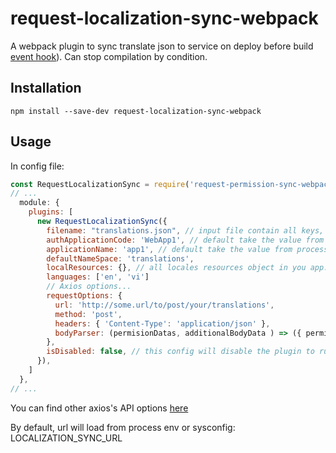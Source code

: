 # request-localization-sync-webpack
A webpack plugin to sync translate json to service on deploy before build
[event hook](https://webpack.js.org/api/compiler-hooks/)). 
Can stop compilation by condition.

## Installation

```
npm install --save-dev request-localization-sync-webpack
```

## Usage

In config file:

``` javascript
const RequestLocalizationSync = require('request-permission-sync-webpack');
// ...
  module: {
    plugins: [
      new RequestLocalizationSync({
        filename: "translations.json", // input file contain all keys, gen from you code, just look like the resource file but without value,
        authApplicationCode: 'WebApp1', // default take the value from process.env.AUTH_APPLICATION_CODE
        applicationName: 'app1', // default take the value from process.env.APPLICATION_NAME
        defaultNameSpace: 'translations',
        localResources: {}, // all locales resources object in you app: exp: { en: {...}, vi: {...} }
        languages: ['en', 'vi']
        // Axios options...
        requestOptions: {
          url: 'http://some.url/to/post/your/translations',
          method: 'post',
          headers: { 'Content-Type': 'application/json' },
          bodyParser: (permisionDatas, additionalBodyData ) => ({ permisionDatas, ...additionalBodyData }), // parser function to parse translate to axios data body
        },
        isDisabled: false, // this config will disable the plugin to run on compile
      }),
    ]
  },
// ...
```


You can find other axios's API options [here](https://github.com/axios/axios#axios-api)

By default, url will load from process env or sysconfig: LOCALIZATION_SYNC_URL

